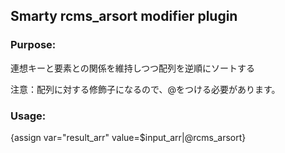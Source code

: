 ## Smarty rcms_arsort modifier plugin

### Purpose:
連想キーと要素との関係を維持しつつ配列を逆順にソートする

注意：配列に対する修飾子になるので、@をつける必要があります。

### Usage:
{assign var="result_arr" value=$input_arr|@rcms_arsort}
